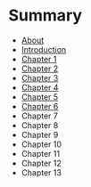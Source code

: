 # Summary

* [About](README.md)
* [Introduction](chapter1.md)
* [Chapter 1](chapter_1.md)
* [Chapter 2](chapter_2.md)
* [Chapter 3](chapter_3.md)
* [Chapter 4](chapter_4.md)
* [Chapter 5](chapter_5.md)
* [Chapter 6](chapter_6.md)
* Chapter 7
* Chapter 8
* Chapter 9
* Chapter 10
* Chapter 11
* Chapter 12
* Chapter 13

